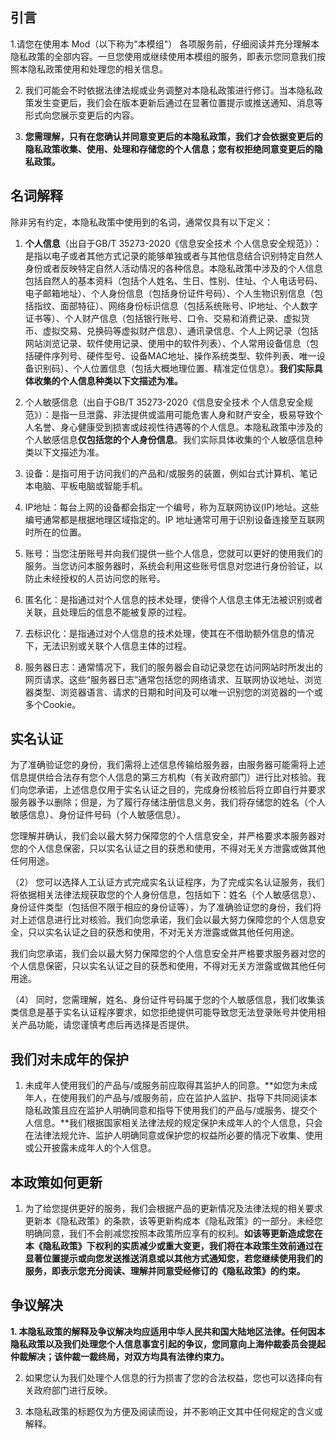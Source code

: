 ## 引言

1.请您在使用本 Mod（以下称为"本模组"） 各项服务前，仔细阅读并充分理解本隐私政策的全部内容。一旦您使用或继续使用本模组的服务，即表示您同意我们按照本隐私政策使用和处理您的相关信息。

2. 我们可能会不时依据法律法规或业务调整对本隐私政策进行修订。当本隐私政策发生变更后，我们会在版本更新后通过在显著位置提示或推送通知、消息等形式向您展示变更后的内容。

3. **您需理解，只有在您确认并同意变更后的本隐私政策，我们才会依据变更后的隐私政策收集、使用、处理和存储您的个人信息；您有权拒绝同意变更后的隐私政策。**

## 名词解释

除非另有约定，本隐私政策中使用到的名词，通常仅具有以下定义：

1. **个人信息**（出自于GB/T 35273-2020《信息安全技术 个人信息安全规范》）：是指以电子或者其他方式记录的能够单独或者与其他信息结合识别特定自然人身份或者反映特定自然人活动情况的各种信息。本隐私政策中涉及的个人信息包括自然人的基本资料（包括个人姓名、生日、性别、住址、个人电话号码、电子邮箱地址）、个人身份信息（包括身份证件号码）、个人生物识别信息（包括指纹、面部特征）、网络身份标识信息（包括系统账号、IP地址、个人数字证书等）、个人财产信息（包括银行账号、口令、交易和消费记录、虚拟货币、虚拟交易、兑换码等虚拟财产信息）、通讯录信息、个人上网记录（包括网站浏览记录、软件使用记录、使用中的软件列表）、个人常用设备信息（包括硬件序列号、硬件型号、设备MAC地址、操作系统类型、软件列表、唯一设备识别码）、个人位置信息（包括大概地理位置、精准定位信息）。**我们实际具体收集的个人信息种类以下文描述为准。**

2. 个人敏感信息（出自于GB/T 35273-2020《信息安全技术 个人信息安全规范》）：是指一旦泄露、非法提供或滥用可能危害人身和财产安全，极易导致个人名誉、身心健康受到损害或歧视性待遇等的个人信息。本隐私政策中涉及的个人敏感信息**仅包括您的个人身份信息**。我们实际具体收集的个人敏感信息种类以下文描述为准。

3. 设备：是指可用于访问我们的产品和/或服务的装置，例如台式计算机、笔记本电脑、平板电脑或智能手机。

4. IP地址：每台上网的设备都会指定一个编号，称为互联网协议(IP)地址。这些编号通常都是根据地理区域指定的。IP 地址通常可用于识别设备连接至互联网时所在的位置。

5. 账号：当您注册账号并向我们提供一些个人信息，您就可以更好的使用我们的服务。当您访问本服务器时，系统会利用这些账号信息对您进行身份验证，以防止未经授权的人员访问您的账号。

6. 匿名化：是指通过对个人信息的技术处理，使得个人信息主体无法被识别或者关联，且处理后的信息不能被复原的过程。

7. 去标识化：是指通过对个人信息的技术处理，使其在不借助额外信息的情况下，无法识别或关联个人信息主体的过程。

8. 服务器日志：通常情况下，我们的服务器会自动记录您在访问网站时所发出的网页请求。这些“服务器日志”通常包括您的网络请求、互联网协议地址、浏览器类型、浏览器语言、请求的日期和时间及可以唯一识别您的浏览器的一个或多个Cookie。

## 实名认证

为了准确验证您的身份，我们需将上述信息传输给服务器，由服务器可能需将上述信息提供给合法存有您个人信息的第三方机构（有关政府部门）进行比对核验。我们向您承诺，上述信息仅用于实名认证之目的，完成身份核验后将立即自行并要求服务器予以删除；但是，为了履行存储注册信息义务，我们将存储您的姓名（个人敏感信息）、身份证件号码（个人敏感信息）。

您理解并确认，我们会以最大努力保障您的个人信息安全，并严格要求本服务器对您的个人信息保密，只以实名认证之目的获悉和使用，不得对无关方泄露或做其他任何用途。

（2） 您可以选择人工认证方式完成实名认证程序，为了完成实名认证服务，我们将依据相关法律法规获取您的个人身份信息，包括如下：姓名（个人敏感信息）、身份证件类型（包括但不限于相应的身份证等），为了准确验证您的身份，我们将对上述信息进行比对核验。我们向您承诺，我们会以最大努力保障您的个人信息安全，只以实名认证之目的获悉和使用，不对无关方泄露或做其他任何用途。

我们向您承诺，我们会以最大努力保障您的个人信息安全并严格要求服务器对您的个人信息保密，只以实名认证之目的获悉和使用，不得对无关方泄露或做其他任何用途。

（4） 同时，您需理解，姓名、身份证件号码属于您的个人敏感信息，我们收集该类信息是基于实名认证程序要求，如您拒绝提供可能导致您无法登录账号并使用相关产品功能，请您谨慎考虑后再选择是否提供。

## 我们对未成年的保护

1. 未成年人使用我们的产品与/或服务前应取得其监护人的同意。**如您为未成年人，在使用我们的产品与/或服务前，应在监护人监护、指导下共同阅读本隐私政策且应在监护人明确同意和指导下使用我们的产品与/或服务、提交个人信息。**我们根据国家相关法律法规的规定保护未成年人的个人信息，只会在法律法规允许、监护人明确同意或保护您的权益所必要的情况下收集、使用或公开披露未成年人的个人信息。

## 本政策如何更新

1. 为了给您提供更好的服务，我们会根据产品的更新情况及法律法规的相关要求更新本《隐私政策》的条款，该等更新构成本《隐私政策》的一部分。未经您明确同意，我们不会削减您按照本政策所应享有的权利。**如该等更新造成您在本《隐私政策》下权利的实质减少或重大变更，我们将在本政策生效前通过在显著位置提示或向您发送推送消息或以其他方式通知您，若您继续使用我们的服务，即表示您充分阅读、理解并同意受经修订的《隐私政策》的约束。**

## 争议解决

**1. 本隐私政策的解释及争议解决均应适用中华人民共和国大陆地区法律。任何因本隐私政策以及我们处理您个人信息事宜引起的争议，您同意向上海仲裁委员会提起仲裁解决；该仲裁一裁终局，对双方均具有法律约束力。**

2. 如果您认为我们处理个人信息的行为损害了您的合法权益，您也可以选择向有关政府部门进行反映。

3. 本隐私政策的标题仅为方便及阅读而设，并不影响正文其中任何规定的含义或解释。

